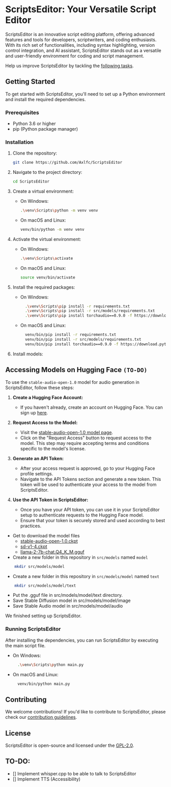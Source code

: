 # ScriptsEditor: Your Versatile Script Editor

ScriptsEditor is an innovative script editing platform, offering advanced features and tools for developers, scriptwriters, and coding enthusiasts. With its rich set of functionalities, including syntax highlighting, version control integration, and AI assistant, ScriptsEditor stands out as a versatile and user-friendly environment for coding and script management.


Help us improve ScriptsEditor by tackling the [following tasks](https://github.com/Axlfc/ScriptsEditor/issues).


## Getting Started

To get started with ScriptsEditor, you'll need to set up a Python environment and install the required dependencies.

### Prerequisites

- Python 3.6 or higher
- pip (Python package manager)

### Installation

1. Clone the repository:
   ```bash
   git clone https://github.com/Axlfc/ScriptsEditor
   ```

2. Navigate to the project directory:
   ```bash
   cd ScriptsEditor
   ```

3. Create a virtual environment:
   - On Windows:
     ```bash
     .\venv\Scripts\python -m venv venv
     ```

   - On macOS and Linux:
     ```bash
     venv/bin/python -m venv venv
     ```

4. Activate the virtual environment:

   - On Windows:
     ```bash
     .\venv\Scripts\activate
     ```

   - On macOS and Linux:
     ```bash
     source venv/bin/activate
     ```

5. Install the required packages:
   - On Windows:
       ```bash
         .\venv\Scripts\pip install -r requirements.txt
         .\venv\Scripts\pip install -r src/models/requirements.txt
         .\venv\Scripts\pip install torchaudio==0.9.0 -f https://download.pytorch.org/whl/torch_stable.html
       ```

   - On macOS and Linux:
     ```bash
       venv/bin/pip install -r requirements.txt
       venv/bin/pip install -r src/models/requirements.txt
       venv/bin/pip install torchaudio==0.9.0 -f https://download.pytorch.org/whl/torch_stable.html
     ```
     
6. Install models:
  ## Accessing Models on Hugging Face  ```(TO-DO)```

To use the `stable-audio-open-1.0` model for audio generation in ScriptsEditor, follow these steps:

1. **Create a Hugging Face Account:**
   - If you haven't already, create an account on Hugging Face. You can sign up [here](https://huggingface.co/join).

2. **Request Access to the Model:**
   - Visit the [stable-audio-open-1.0 model page](https://huggingface.co/stabilityai/stable-audio-open-1.0).
   - Click on the "Request Access" button to request access to the model. This step may require accepting terms and conditions specific to the model's license.

3. **Generate an API Token:**
   - After your access request is approved, go to your Hugging Face profile settings.
   - Navigate to the API Tokens section and generate a new token. This token will be used to authenticate your access to the model from ScriptsEditor.

4. **Use the API Token in ScriptsEditor:**
   - Once you have your API token, you can use it in your ScriptsEditor setup to authenticate requests to the Hugging Face model.
   - Ensure that your token is securely stored and used according to best practices.

  - Get to download the model files 
    - [stable-audio-open-1.0.ckpt](https://huggingface.co/stabilityai/stable-audio-open-1.0)
    - [sd-v1-4.ckpt](https://huggingface.co/CompVis/stable-diffusion-v-1-4-original/blob/main/sd-v1-4.ckpt)
    - [llama-2-7b-chat.Q4_K_M.gguf](https://huggingface.co/TheBloke/Llama-2-7B-Chat-GGUF)
  - Create a new folder in this repository in ```src/models``` named ```model```
  ```bash
      mkdir src/models/model
  ```
  - Create a new folder in this repository in ```src/models/model``` named ```text```
  ```bash
      mkdir src/models/model/text
  ```
  - Put the .gguf file in src/models/model/text directory.
  - Save Stable Diffusion model in src/models/model/image
  - Save Stable Audio model in src/models/model/audio 

We finished setting up ScriptsEditor.

### Running ScriptsEditor

After installing the dependencies, you can run ScriptsEditor by executing the main script file.

   - On Windows:
       ```bash
         .\venv\Scripts\python main.py
       ```

   - On macOS and Linux:
     ```bash
       venv/bin/python main.py
     ```

## Contributing

We welcome contributions! If you'd like to contribute to ScriptsEditor, please check our [contribution guidelines](CONTRIBUTING.md).

## License

ScriptsEditor is open-source and licensed under the [GPL-2.0](LICENSE).

## TO-DO:
- [] Implement whisper.cpp to be able to talk to ScriptsEditor
- [] Implement TTS (Accessibility)

